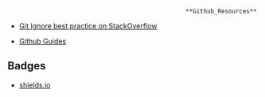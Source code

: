                                                       **Github_Resources**

- [Git Ignore best practice on StackOverflow](https://stackoverflow.com/questions/10274424/best-practice-for-using-multiple-gitignore-files)

- [Github Guides](https://guides.github.com/)

## Badges

- [shields.io](https://shields.io)
